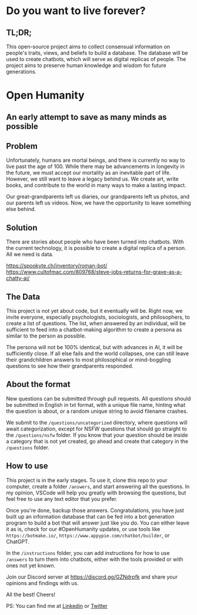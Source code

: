 # Do you want to live forever?

## TL;DR;
This open-source project aims to collect consensual information on people's traits, views, and beliefs to build a database. The database will be used to create chatbots, which will serve as digital replicas of people. The project aims to preserve human knowledge and wisdom for future generations.
#

# Open Humanity
## An early attempt to save as many minds as possible

## Problem
Unfortunately, humans are mortal beings, and there is currently no way to live past the age of 100. While there may be advancements in longevity in the future, we must accept our mortality as an inevitable part of life. However, we still want to leave a legacy behind us. We create art, write books, and contribute to the world in many ways to make a lasting impact.

Our great-grandparents left us diaries, our grandparents left us photos, and our parents left us videos. Now, we have the opportunity to leave something else behind.

## Solution

There are stories about people who have been turned into chatbots. With the current technology, it is possible to create a digital replica of a person. All we need is data.

https://spookyte.ch/inventory/roman-bot/
https://www.cultofmac.com/809768/steve-jobs-returns-for-grave-as-a-chatty-ai/


## The Data

This project is not yet about code, but it eventually will be. Right now, we invite everyone, especially psychologists, sociologists, and philosophers, to create a list of questions. The list, when answered by an individual, will be sufficient to feed into a chatbot-making algorithm to create a persona as similar to the person as possible.

The persona will not be 100% identical, but with advances in AI, it will be sufficiently close. If all else fails and the world collapses, one can still leave their grandchildren answers to most philosophical or mind-boggling questions to see how their grandparents responded.

## About the format

New questions can be submitted through pull requests. All questions should be submitted in English in txt format, with a unique file name, hinting what the question is about, or a random unique string to avoid filename crashes.

We submit to the `/questions/uncategorized` directory, where questions will await categorization, except for NSFW questions that should go straight to the `/questions/nsfw` folder. If you know that your question should be inside a category that is not yet created, go ahead and create that category in the `/questions` folder.

## How to use

This project is in the early stages. To use it, clone this repo to your computer, create a folder `/answers`, and start answering all the questions. In my opinion, VSCode will help you greatly with browsing the questions, but feel free to use any text editor that you prefer.

Once you're done, backup those answers. Congratulations, you have just built up an information database that can be fed into a bot generation program to build a bot that will answer just like you do. You can either leave it as is, check for our #OpenHumanity updates, or use tools like `https://botmake.io/`, `https://www.appypie.com/chatbot/builder`, or ChatGPT.

In the `/instructions` folder, you can add instructions for how to use `/answers` to turn them into chatbots, either with the tools provided or with ones not yet known.

Join our Discord server at https://discord.gg/GZNdrpfk and share your opinions and findings with us.

All the best!
Cheers!

PS: You can find me at [Linkedin](https://www.linkedin.com/in/kamil-wezyk/) or [Twitter](https://twitter.com/gogoliansnake)
